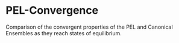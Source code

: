 # PEL-Convergence
Comparison of the convergent properties of the PEL and Canonical Ensembles as they reach states of equilibrium.
